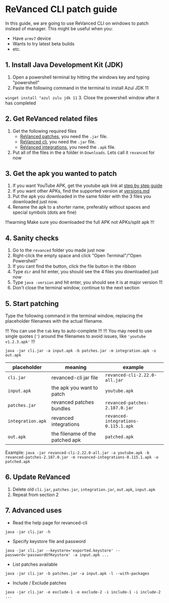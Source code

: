 # ReVanced CLI patch guide

In this guide, we are going to use ReVanced CLI on windows to patch instead of manager. This might be useful when you:

- Have `armv7` device
- Wants to try latest beta builds
- etc.

## 1. Install Java Development Kit (JDK)

1. Open a powershell terminal by hitting the windows key and typing "powershell"
2. Paste the following command in the terminal to install Azul JDK 11

```winget install "azul zulu jdk 11```
3. Close the powershell window after it has completed

## 2. Get ReVanced related files

1. Get the following required files
    - [ReVanced patches](https://github.com/ReVanced/revanced-patches/releases/latest), you need the `.jar` file.
    - [ReVanced cli](https://github.com/revanced/revanced-cli/releases/latest), you need the `.jar` file.
    - [ReVanced integrations](https://github.com/revanced/revanced-integrations/releases/latest), you need the `.apk` file.
2. Put all of the files in the a folder in `Downloads`. Lets call it `revanced` for now

## 3. Get the apk you wanted to patch

1. If you want YouTube APK, get the youtube apk link at [step by step guide](https://sodawithoutsparkles.github.io/revanced-troubleshooting-guide/step-by-step/03-get-files/)
2. If you want other APKs, find the supported version at [versions.md](https://sodawithoutsparkles.github.io/revanced-troubleshooting-guide/05-versions/)
3. Put the apk you downloaded in the same folder with the 3 files you downloaded just now.
4. Rename the apk to a shorter name, preferably without spaces and special symbols (dots are fine)

!!!warning
Make sure you downloaded the full APK not APKs/split apk
!!!

## 4. Sanity checks

1. Go to the `revanced` folder you made just now
2. Right-click the empty space and click "Open Terminal"/"Open Powershell"
3. If you cant find the button, click the file button in the ribbon
4. Type `dir` and hit enter, you should see the 4 files you downloaded just now
5. Type `java -version` and hit enter, you should see it is at major version 11
6. Don't close the terminal window, continue to the next section

## 5. Start patching
Type the following command in the terminal window, replacing the placeholder filenames with the actual filename. 

!!!
You can use the `tab` key to auto-complete
!!!
!!!
You may need to use single quotes (`'`) around the filenames to avoid issues, like `'youtube v1.2.3.apk'`
!!! 

```java -jar cli.jar -a input.apk -b patches.jar -m integration.apk -o out.apk```

| placeholder | meaning | example |
|---|---|---|
| `cli.jar` | revanced-cli jar file | `revanced-cli-2.22.0-all.jar` |
| `input.apk` | the apk you want to patch | `youtube.apk` |
| `patches.jar` | revanced patches bundles | `revanced-patches-2.187.0.jar` |
| `integration.apk` | revanced integrations | `revanced-integrations-0.115.1.apk`|
| `out.apk` | the filename of the patched apk | `patched.apk` |

Example: 
```java -jar revanced-cli-2.22.0-all.jar -a youtube.apk -b revanced-patches-2.187.0.jar -m revanced-integrations-0.115.1.apk -o patched.apk```


## 6. Update ReVanced
1. Delete old `cli.jar`, `patches.jar`, `integration.jar`, `out.apk`, `input.apk`
2. Repeat from section 2

## 7. Advanced uses
- Read the help page for revanced-cli

```java -jar cli.jar -h```
- Specify keystore file and password

```java -jar cli.jar --keystore='exported.keystore' --password='passwordOfKeystore' -a input.apk ...```

- List patches available

```java -jar cli.jar -b patches.jar -a input.apk -l --with-packages```

- Include / Exclude patches

```java -jar cli.jar -e exclude-1 -e exclude-2 -i include-1 -i include-2 ...```
